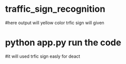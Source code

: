 # traffic_sign_recognition

#here output will yellow color trfic sign will given
# python app.py run the code
#it will used trfic sign easly for deact

